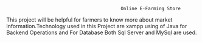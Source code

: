                                               Online E-Farming Store

This project will be helpful for farmers to know more about market information.Technology used in this Project are xampp using of Java for Backend Operations and For Database Both Sql Server and MySql are used.
